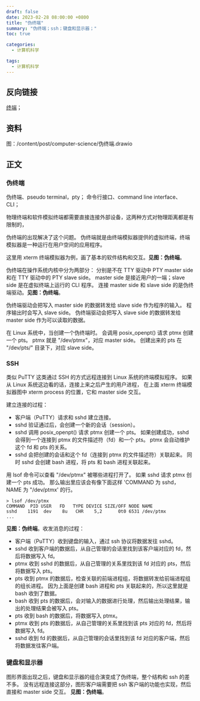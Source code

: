 ```yaml
---
draft: false
date: 2023-02-28 08:00:00 +0800
title: "伪终端"
summary: "伪终端；ssh；键盘和显示器；"
toc: true

categories:
  - 计算机科学

tags:
  - 计算机科学
---
```


## 反向链接

[终端](/post/computer-science/终端)；

## 资料

图：/content/post/computer-science/伪终端.drawio

## 正文

### 伪终端

伪终端、pseudo terminal，pty；
命令行接口、command line interface、CLI；

物理终端和软件模拟终端都需要直接连接外部设备，这两种方式对物理距离都是有限制的，

伪终端的出现解决了这个问题。
伪终端就是由终端模拟器提供的虚拟终端，终端模拟器是一种运行在用户空间的应用程序。

这里用 xterm 终端模拟器为例，画了基本的软件结构和交互。**见图：伪终端**。

伪终端在操作系统内核中分为两部分：
分别是不在 TTY 驱动中 PTY master side 和在 TTY 驱动中的 PTY slave side。
master side 是接近用户的一端；slave side 是在虚拟终端上运行的 CLI 程序。
连接 master side 和 slave side 的是伪终端驱动。**见图：伪终端**。

伪终端驱动会把写入 master side 的数据转发给 slave side 作为程序的输入。
程序输出时会写入 slave side。
伪终端驱动会把写入 slave side 的数据转发给 master side 作为可以读取的数据。

在 Linux 系统中，当创建一个伪终端时。
会调用 posix_openpt() 请求 ptmx 创建一个 pts。
ptmx 就是 "/dev/ptmx"，对应 master side。
创建出来的 pts 在 "/dev/pts/" 目录下，对应 slave side。

### SSH

类似 PuTTY 这类通过 SSH 的方式远程连接到 Linux 系统的终端模拟程序。
如果从 Linux 系统这边看的话，连接上来之后产生的用户进程，
在上面 xterm 终端模拟器图中 xterm process 的位置，它和 master side 交互。

建立连接的过程：

- 客户端（PuTTY）请求和 sshd 建立连接。
- sshd 验证通过后，会创建一个新的会话（session）。
- sshd 调用 posix_openpt() 请求 ptmx 创建一个 pts。
  如果创建成功，sshd 会得到一个连接到 ptmx 的文件描述符（fd）和一个 pts。
  ptmx 会自动维护这个 fd 和 pts 的关系。
- sshd 会把创建的会话和这个 fd（连接到 ptmx 的文件描述符）关联起来。
  同时 sshd 会创建 bash 进程，将 pts 和 bash 进程关联起来。

用 lsof 命令可以查看 "/dev/ptmx" 被哪些进程打开了。
如果 sshd 请求 ptmx 创建一个 pts 成功。
那么输出里应该会有像下面这样 'COMMAND 为 sshd，NAME 为 "/dev/ptmx' 的行。

```
> lsof /dev/ptmx
COMMAND  PID USER   FD   TYPE DEVICE SIZE/OFF NODE NAME
sshd    1191  dev    8u   CHR    5,2      0t0 6531 /dev/ptmx
...
```

**见图：伪终端**。收发消息的过程：

- 客户端（PuTTY）收到键盘的输入，通过 ssh 协议将数据发往 sshd。
- sshd 收到客户端的数据后，从自己管理的会话里找到该客户端对应的 fd，然后将数据写入 fd。
- ptmx 收到 sshd 的数据后，从自己管理的关系里找到该 fd 对应的 pts，然后将数据写入 pts。
- pts 收到 ptmx 的数据后，检查关联的前端进程组，将数据转发给前端进程组的组长进程。
  因为上面是创建 bash 进程和 pts 关联起来的，所以这里就是 bash 收到了数据。
- bash 收到 pts 的数据后，会对输入的数据进行处理，然后输出处理结果，输出的处理结果会被写入 pts。
- pts 收到 bash 的数据后，将数据写入 ptmx。
- ptmx 收到 pts 的数据后，从自己管理的关系里找到该 pts 对应的 fd，然后将数据写入 fd。
- sshd 收到 fd 的数据后，从自己管理的会话里找到该 fd 对应的客户端，然后将数据发往客户端。

### 键盘和显示器

图形界面出现之后，键盘和显示器的组合演变成了伪终端，整个结构和 ssh 的差不多。
没有远程连接这部分，图形客户端需要把 ssh 客户端的功能也实现，然后直接和 master side 交互。
**见图：伪终端**。
